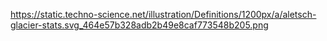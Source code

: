 https://static.techno-science.net/illustration/Definitions/1200px/a/aletsch-glacier-stats.svg_464e57b328adb2b49e8caf773548b205.png
